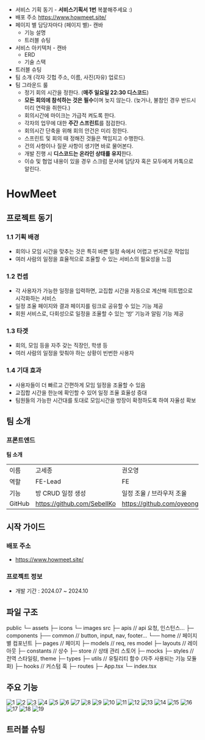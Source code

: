 - 서비스 기획 동기 - **서비스기획서 1번** 복붙해주세요 :)
- 배포 주소 https://www.howmeet.site/
- 페이지 별 담당자마다 (페이지 별)- 캔바
  - 기능 설명
  - 트러블 슈팅
- 서비스 아키텍처 - 캔바
  - ERD
  - 기술 스택
- 트러블 슈팅
- 팀 소개 (각자 깃헙 주소, 이름, 사진(자유) 업로드)
- 팀 그라운드 룰
  - 정기 회의 시간을 정한다. (**매주 일요일 22:30 디스코드**)
  - **모든 회의에 참석하는 것은 필수**이며 늦지 않는다. (늦거나, 불참인 경우 반드시 미리 연락을 취한다.)
  - 회의시간에 마이크는 가급적 켜도록 한다.
  - 각자의 업무에 대한 **주간 스프린트**를 점검한다.
  - 회의시간 단축을 위해 회의 안건은 미리 정한다.
  - 스프린트 및 회의 때 정해진 것들은 책임지고 수행한다.
  - 건의 사항이나 질문 사항이 생기면 바로 물어본다.
  - 개발 진행 시 **디스코드는 온라인 상태를 유지**한다.
  - 이슈 및 협업 내용이 있을 경우 스크럼 문서에 담당자 혹은 모두에게 카톡으로 알린다.

# HowMeet

## 프로젝트 동기

### 1.1 기획 배경

- 회의나 모임 시간을 맞추는 것은 특히 바쁜 일정 속에서 어렵고 번거로운 작업임
- 여러 사람의 일정을 효율적으로 조율할 수 있는 서비스의 필요성을 느낌

### 1.2 컨셉

- 각 사용자가 가능한 일정을 입력하면, 교집합 시간을 자동으로 계산해 히트맵으로 시각화하는 서비스
- 일정 조율 페이지와 결과 페이지를 링크로 공유할 수 있는 기능 제공
- 회원 서비스로, 다회성으로 일정을 조율할 수 있는 ‘방’ 기능과 알림 기능 제공

### 1.3 타겟

- 회의, 모임 등을 자주 갖는 직장인, 학생 등
- 여러 사람의 일정을 맞춰야 하는 상황이 빈번한 사용자

### 1.4 기대 효과

- 사용자들이 더 빠르고 간편하게 모임 일정을 조율할 수 있음
- 교집합 시간을 한눈에 확인할 수 있어 일정 조율 효율성 증대
- 팀원들의 가능한 시간대를 토대로 모임시간을 방장이 확정하도록 하여 자율성 확보

## 팀 소개

### 프론트엔드

**팀 소개**

|        |                             |                              |                              |
| ------ | --------------------------- | ---------------------------- | ---------------------------- |
| 이름   | 고세종                      | 권오영                       | 류지민                       |
| 역할   | FE-Lead                     | FE                           | FE                           |
| 기능   | 방 CRUD 일정 생성           | 일정 조율 / 브라우저 조율    | 로그인 / PWA / 알림          |
| GitHub | https://github.com/SebellKo | https://github.com/oyeong011 | https://github.com/JIMIN1020 |

## 시작 가이드

### 배포 주소

- https://www.howmeet.site/

### 프로젝트 정보

- 개발 기간 : 2024.07 ~ 2024.10

## 파일 구조

public
└─ assets
├─ icons
└─ images
src
├─ apis // api 요청, 인스턴스...
├─ components
├── common // button, input, nav, footer...
└── home // 페이지별 컴포넌트
├─ pages // 페이지
├─ models // req, res model
├─ layouts // 레이아웃
├─ constants // 상수
├─ store // 상태 관리 스토어
├─ mocks
├─ styles // 전역 스타일링, theme
├─ types
├─ utils // 유틸리티 함수 (자주 사용되는 기능 모듈화)
├─ hooks // 커스텀 훅
├─ routes
├─ App.tsx
└─ index.tsx

## 주요 기능

![1](https://github.com/user-attachments/assets/1d5694e3-cb67-405a-88d6-c0445c0dfcca)
![2](https://github.com/user-attachments/assets/b5364401-7cfa-43a6-b8f1-ba4a5b846970)
![3](https://github.com/user-attachments/assets/f1b77a3e-2c16-4cef-b385-0cd5d38ae887)
![4](https://github.com/user-attachments/assets/18daacc4-16df-4b3a-863b-96b76451c2cd)
![5](https://github.com/user-attachments/assets/ff03f125-b878-4471-809c-b195c5382ce0)
![6](https://github.com/user-attachments/assets/f9595695-39e6-45fc-81f8-69c2bfd1d845)
![7](https://github.com/user-attachments/assets/90ec13f7-a45d-45d3-a913-be5f90a6f739)
![8](https://github.com/user-attachments/assets/f724719b-577e-4c86-b24c-71b51342a864)
![9](https://github.com/user-attachments/assets/42481a4f-1898-4a1b-bf65-c4c45901c838)
![10](https://github.com/user-attachments/assets/c6de335b-6d4e-4908-a2ce-9eed8bfcb084)
![11](https://github.com/user-attachments/assets/37528d65-b938-41a8-8d4f-9fd5355bd52c)
![12](https://github.com/user-attachments/assets/b0b97c75-9b92-4dd4-914e-c0e2b036f526)
![13](https://github.com/user-attachments/assets/9cfdb74b-cf60-4b97-977b-c5bf5ee763a0)
![14](https://github.com/user-attachments/assets/14d81c55-29cf-4374-955a-6637e6a43f70)
![15](https://github.com/user-attachments/assets/0304528d-d33a-4279-a73f-b97f9c654f85)
![16](https://github.com/user-attachments/assets/2d5db347-45ad-4755-8920-5d0f0b5def11)
![17](https://github.com/user-attachments/assets/b2d32c7a-6a51-4545-b3a7-ee7f1b879910)
![18](https://github.com/user-attachments/assets/c19176fe-d6a4-4501-bd33-ca838dfd85f6)
![19](https://github.com/user-attachments/assets/04e13466-ab2d-443b-81f9-52006bfee240)

## 트러블 슈팅
